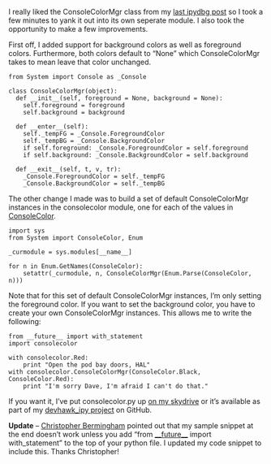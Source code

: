 I really liked the ConsoleColorMgr class from my [last ipydbg
post](http://devhawk.net/2009/03/19/Writing+An+IronPython+Debugger+Colorful+Console.aspx)
so I took a few minutes to yank it out into its own seperate module. I
also took the opportunity to make a few improvements.

First off, I added support for background colors as well as foreground
colors. Furthermore, both colors default to “None” which ConsoleColorMgr
takes to mean leave that color unchanged.

``` {.brush: .python}
from System import Console as _Console     

class ConsoleColorMgr(object):     
  def __init__(self, foreground = None, background = None):     
    self.foreground = foreground     
    self.background = background     

  def __enter__(self):   
    self._tempFG = _Console.ForegroundColor   
    self._tempBG = _Console.BackgroundColor  
    if self.foreground: _Console.ForegroundColor = self.foreground   
    if self.background: _Console.BackgroundColor = self.background     
       
  def __exit__(self, t, v, tr):   
    _Console.ForegroundColor = self._tempFG  
    _Console.BackgroundColor = self._tempBG
```

The other change I made was to build a set of default ConsoleColorMgr
instances in the consolecolor module, one for each of the values in
[ConsoleColor](http://msdn.microsoft.com/en-us/library/system.consolecolor.aspx).

``` {.brush: .python}
import sys   
from System import ConsoleColor, Enum     
   
_curmodule = sys.modules[__name__]     

for n in Enum.GetNames(ConsoleColor):     
    setattr(_curmodule, n, ConsoleColorMgr(Enum.Parse(ConsoleColor, n)))
```

Note that for this set of default ConsoleColorMgr instances, I’m only
setting the foreground color. If you want to set the background color,
you have to create your own ConsoleColorMgr instances. This allows me to
write the following:

``` {.brush: .python}
from __future__ import with_statement     
import consolecolor    

with consolecolor.Red:     
    print "Open the pod bay doors, HAL"    
with consolecolor.ConsoleColorMgr(ConsoleColor.Black, ConsoleColor.Red):  
    print "I'm sorry Dave, I'm afraid I can't do that."
```

If you want it, I’ve put consolecolor.py up [on my
skydrive](http://cid-0d9bc809858885a4.skydrive.live.com/self.aspx/DevHawk%20Content/IronPython%20Stuff/consolecolor.py)
or it’s available as part of my [devhawk\_ipy
project](http://github.com/devhawk/devhawk_ipy/tree/master) on GitHub.

**Update** – [Christopher Bermingham](http://bermingham.blogspot.com)
pointed out that my sample snippet at the end doesn’t work unless you
add “from
[\_\_future\_\_](http://docs.python.org/library/__future__.html) import
with\_statement” to the top of your python file. I updated my code
snippet to include this. Thanks Christopher!
